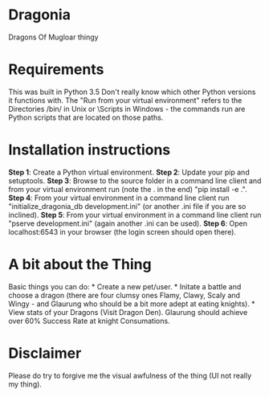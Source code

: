 # Dragonia
Dragons Of Mugloar thingy
<h1>Requirements</h1>
This was built in Python 3.5 Don't really know which other Python versions it functions with. The "Run from your virtual environment" refers to the Directories <PythonEnv>/bin/ in Unix or <PytonEnv>\Scripts in Windows - the commands run are Python scripts that are located on those paths.
<h1>Installation instructions</h1>
<b>Step 1</b>: Create a Python virtual environment.  
<b>Step 2</b>: Update your pip and setuptools.  
<b>Step 3</b>: Browse to the source folder in a command line client and from your virtual environment run (note the . in the end) "pip install -e .".  
<b>Step 4</b>: From your virtual environment in a command line client run "initialize_dragonia_db development.ini" (or another .ini file if you are so inclined).  
<b>Step 5</b>: From your virtual environment in a command line client run "pserve development.ini" (again another .ini can be used).  
<b>Step 6</b>: Open localhost:6543 in your browser (the login screen should open there).
<h1>A bit about the Thing</h1>
Basic things you can do:  
* Create a new pet/user.
* Initate a battle and choose a dragon (there are four clumsy ones Flamy, Clawy, Scaly and Wingy - and Glaurung who should be a bit more adept at eating knights).
* View stats of your Dragons (Visit Dragon Den). Glaurung should achieve over 60% Success Rate at knight Consumations.  
  
<h1>Disclaimer</h1>
Please do try to forgive me the visual awfulness of the thing (UI not really my thing).

